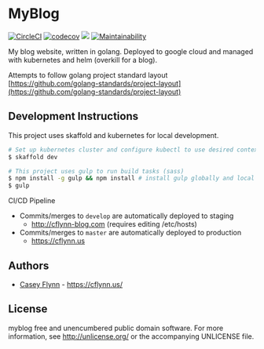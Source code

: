 MyBlog
======

[![CircleCI](https://circleci.com/gh/cflynn07/myblog/tree/master.svg?style=svg)](https://circleci.com/gh/cflynn07/myblog/tree/master)
[![codecov](https://codecov.io/gh/cflynn07/myblog/branch/master/graph/badge.svg)](https://codecov.io/gh/cflynn07/myblog)
![](https://img.shields.io/github/last-commit/cflynn07/myblog.svg)
[![Maintainability](https://api.codeclimate.com/v1/badges/ddb5503e282c7693f9f5/maintainability)](https://codeclimate.com/github/cflynn07/myblog/maintainability)

My blog website, written in golang. Deployed to google cloud and managed with
kubernetes and helm (overkill for a blog).

Attempts to follow golang project standard layout
[https://github.com/golang-standards/project-layout](https://github.com/golang-standards/project-layout)

Development Instructions
------------------------
This project uses skaffold and kubernetes for local development.

```bash
# Set up kubernetes cluster and configure kubectl to use desired context
$ skaffold dev

# This project uses gulp to run build tasks (sass)
$ npm install -g gulp && npm install # install gulp globally and local dev dependencies
$ gulp
```

CI/CD Pipeline
- Commits/merges to `develop` are automatically deployed to staging
  - http://cflynn-blog.com (requires editing /etc/hosts)
- Commits/merges to `master` are automatically deployed to production
  - https://cflynn.us

Authors
-------

* [Casey Flynn](http://github.com/cflynn07) - <https://cflynn.us/>

License
-------

myblog free and unencumbered public domain software. For more information, see
<http://unlicense.org/> or the accompanying UNLICENSE file.
